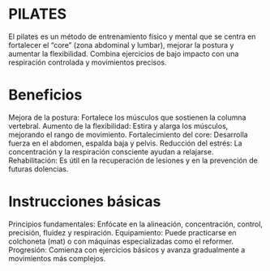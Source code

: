 # PILATES
El pilates es un método de entrenamiento físico y mental que se centra en fortalecer el “core” (zona abdominal y lumbar), mejorar la postura y aumentar la flexibilidad. Combina ejercicios de bajo impacto con una respiración controlada y movimientos precisos.
# Beneficios
Mejora de la postura: Fortalece los músculos que sostienen la columna vertebral.
Aumento de la flexibilidad: Estira y alarga los músculos, mejorando el rango de movimiento.
Fortalecimiento del core: Desarrolla fuerza en el abdomen, espalda baja y pelvis.
Reducción del estrés: La concentración y la respiración consciente ayudan a relajarse.
Rehabilitación: Es útil en la recuperación de lesiones y en la prevención de futuras dolencias.
# Instrucciones básicas
Principios fundamentales: Enfócate en la alineación, concentración, control, precisión, fluidez y respiración.
Equipamiento: Puede practicarse en colchoneta (mat) o con máquinas especializadas como el reformer.
 Progresión: Comienza con ejercicios básicos y avanza gradualmente a movimientos más complejos. 